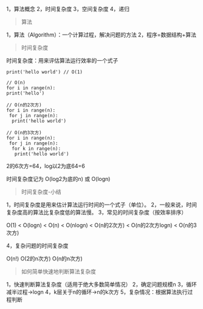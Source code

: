 1，算法概念
2，时间复杂度
3，空间复杂度
4，递归

> 算法

1，算法（Algorithm）：一个计算过程，解决问题的方法
2，程序=数据结构+算法

> 时间复杂度

时间复杂度：用来评估算法运行效率的一个式子

```
print('hello world') // O(1)

// O(n)
for i in range(n):
print('hello')

// O(n的2次方)
for i in range(n):
 for j in range(n):
  print('hello world')

// O(n的3次方)
for i in range(n):
 for j in range(n):
  for k in range(n):
   print('hello world')
```

2的6次方=64，log以2为底64=6

时间复杂度记为 O(log2为底的n) 或 O(logn)

> 时间复杂度-小结

1，时间复杂度是用来估计算法运行时间的一个式子（单位）。
2，一般来说，时间复杂度高的算法比复杂度低的算法慢。
3，常见的时间复杂度（按效率排序）

O(1) < O(logn) < O(n) < O(nlogn) < O(n的2次方) < O(n的2次方logn) < O(n的3次方)

4，复杂问题的时间复杂度

O(n!) O(2的n次方) O(n的n次方)

> 如何简单快速地判断算法复杂度

1，快速判断算法复杂度（适用于绝大多数简单情况）
2，确定问题规模n
3，循环减半过程->logn
4，k层关于n的循环->n的k次方
5，复杂情况：根据算法执行过程判断




